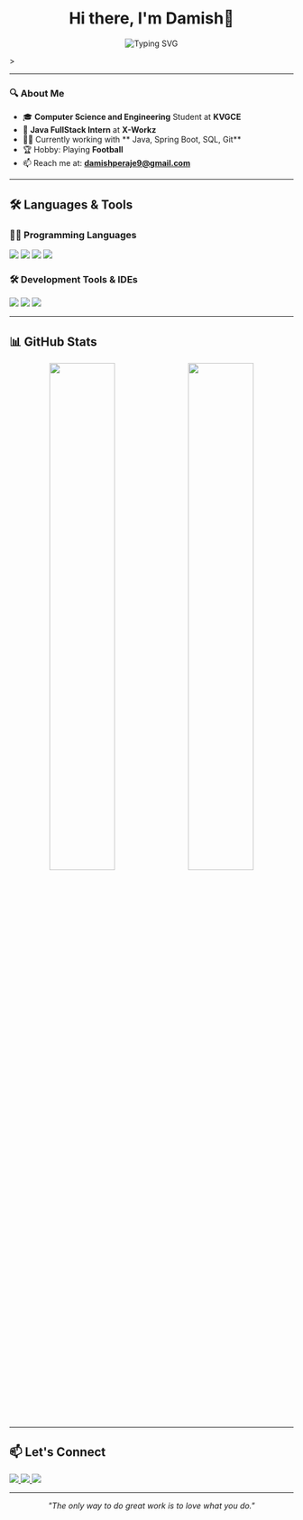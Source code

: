 <h1 align="center">Hi there, I'm Damish👋  </h1>

<p align="center">
  <img src="https://readme-typing-svg.demolab.com?font=Fira+Code&size=22&duration=3000&pause=1000&center=true&vCenter=true&width=435&lines=%7C+Software+Engineering+Student!" alt="Typing SVG" />
</p>
> 

---

### 🔍 About Me

- 🎓 **Computer Science and Engineering** Student at **KVGCE**  
- 💼 **Java FullStack Intern** at **X-Workz**  
- 👨‍💻 Currently working with ** Java, Spring Boot, SQL, Git**  
- 🏆 Hobby: Playing **Football**
- 📫 Reach me at: **damishperaje9@gmail.com**
---

## 🛠️ Languages & Tools

### 👨‍💻 Programming Languages
<p align="left">
  <img src="https://img.shields.io/badge/Java-ED8B00?style=for-the-badge&logo=openjdk&logoColor=white"/>
  <img src="https://img.shields.io/badge/C++-00599C?style=for-the-badge&logo=c%2B%2B&logoColor=white"/>
  <img src="https://img.shields.io/badge/SQL-003B57?style=for-the-badge&logo=sqlite&logoColor=white"/>
  <img src="https://img.shields.io/badge/HTML5-E34F26?style=for-the-badge&logo=html5&logoColor=white"/>
</p>

### 🛠️ Development Tools & IDEs
<p align="left">
  <img src="https://img.shields.io/badge/VS%20Code-007ACC?style=for-the-badge&logo=visual-studio-code&logoColor=white"/>
  <img src="https://img.shields.io/badge/IntelliJ%20IDEA-000000?style=for-the-badge&logo=intellij-idea&logoColor=white"/>
  <img src="https://img.shields.io/badge/Git-F05032?style=for-the-badge&logo=git&logoColor=white"/>
</p>


---

## 📊 GitHub Stats

<p align="center">
  <img src="https://github-readme-stats.vercel.app/api?username=Damish-7&show_icons=true&theme=radical" width="48%" />
  <img src="https://github-readme-stats.vercel.app/api/top-langs/?username=Damish-7&layout=compact&theme=radical" width="48%" />
</p>





---

## 📫 Let's Connect

<p align="left">
  <a href="https://www.linkedin.com/in/mohammad-damish-anwar-9a2729246">
    <img src="https://img.shields.io/badge/LinkedIn-blue?style=for-the-badge&logo=linkedin&logoColor=white"/>
  </a>
  <a href="mailto:damishperaje9@gmail.com.com">
    <img src="https://img.shields.io/badge/Gmail-D14836?style=for-the-badge&logo=gmail&logoColor=white"/>
  </a>
  <a href="https://github.com/Damish-7">
    <img src="https://img.shields.io/badge/GitHub-100000?style=for-the-badge&logo=github&logoColor=white"/>
  </a>
</p>


---

<p align="center"><i>"The only way to do great work is to love what you do."</i></p>

